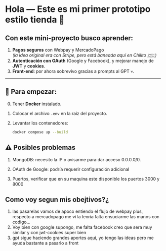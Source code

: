 # Hola — Este es mi primer prototipo estilo tienda 🛒

## Con este mini-proyecto busco aprender:

1. **Pagos seguros** con Webpay y MercadoPago  
   _(la idea original era con Stripe, pero está baneada aquí en Chilito 🇨🇱)_
2. **Autenticación con OAuth** (Google y Facebook), y mejorar manejo de **JWT** y **cookies**.
3. **Front-end**: por ahora sobrevivo gracias a prompts al GPT 💀.

---

## 🚀 Para empezar:

0. Tener **Docker** instalado.  
1. Colocar el archivo `.env` en la raíz del proyecto.  
2. Levantar los contenedores:  

   ```bash
   docker compose up --build


## ⚠️ Posibles problemas
1. MongoDB: necesito la IP o avisarme para dar acceso 0.0.0.0/0.

2. OAuth de Google: podría requerir configuración adicional

3. Puertos, verificar que en su maquina este disponible los puertos 3000 y 8000


## Como voy segun mis obejtivos?¿ 
 1. las pasarelas vamos de apoco entiendo el flujo de webpay plus, respecto a mercadopago me vi la teoria falta ensuciarme las manos con codigo...
 2. Voy bien con google supongo, me falta facebook creo que sera muy similar y con jwt-cookies super bien
 3. gpt sigue haciendo grandes aportes aqui, yo tengo las ideas pero me ayuda bastante a pasarlo a front

 